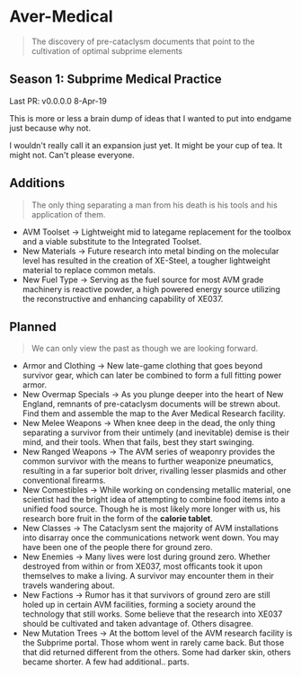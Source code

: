 # Aver-Medical
> The discovery of pre-cataclysm documents that point to
> the cultivation of optimal subprime elements


## Season 1: Subprime Medical Practice

Last PR: v0.0.0.0   8-Apr-19

This is more or less a brain dump of ideas that I wanted to put into endgame just because why not.

I wouldn't really call it an expansion just yet. It might be your cup of tea. It might not. Can't please everyone.

## Additions
> The only thing separating a man from his death is his tools and his application of them.

 * AVM Toolset -> Lightweight mid to lategame replacement for the toolbox and a viable substitute to the Integrated Toolset.
 * New Materials -> Future research into metal binding on the molecular level has resulted in the creation of XE-Steel, a tougher lightweight material to replace common metals.
 * New Fuel Type -> Serving as the fuel source for most AVM grade machinery is reactive powder, a high powered energy source utilizing the reconstructive and enhancing capability of XE037.

## Planned
> We can only view the past as though we are looking forward.
  * Armor and Clothing -> New late-game clothing that goes beyond survivor gear, which can later be combined to form a full fitting power armor.
  * New Overmap Specials -> As you plunge deeper into the heart of New England, remnants of pre-cataclysm documents will be strewn about. Find them and assemble the map to the Aver Medical Research facility.
  * New Melee Weapons -> When knee deep in the dead, the only thing separating a survivor from their untimely (and inevitable) demise is their mind, and their tools. When that fails, best they start swinging.
  * New Ranged Weapons -> The AVM series of weaponry provides the common survivor with the means to further weaponize pneumatics, resulting in a far superior bolt driver, rivalling lesser plasmids and other conventional firearms.
  * New Comestibles -> While working on condensing metallic material, one scientist had the bright idea of attempting to combine food items into a unified food source. Though he is most likely more longer with us, his research bore fruit in the form of the **calorie tablet**.
  * New Classes -> The Cataclysm sent the majority of AVM installations into disarray once the communications network went down. You may have been one of the people there for ground zero.
  * New Enemies -> Many lives were lost during ground zero. Whether destroyed from within or from XE037, most officants took it upon themselves to make a living. A survivor may encounter them in their travels wandering about.
  * New Factions -> Rumor has it that survivors of ground zero are still holed up in certain AVM facilities, forming a society around the technology that still works. Some believe that the research into XE037 should be cultivated and taken advantage of. Others disagree.
  * New Mutation Trees -> At the bottom level of the AVM research facility is the Subprime portal. Those whom went in rarely came back. But those that did returned different from the others. Some had darker skin, others became shorter. A few had additional.. parts.
